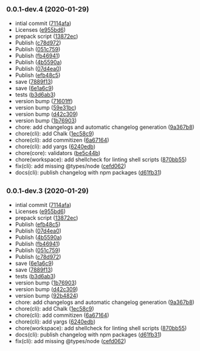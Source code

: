 ## <small>0.0.1-dev.4 (2020-01-29)</small>

* intial commit ([7114afa](https://github.com/mike-north/certin/commit/7114afa))
* Licenses ([e955bd6](https://github.com/mike-north/certin/commit/e955bd6))
* prepack script ([13872ec](https://github.com/mike-north/certin/commit/13872ec))
* Publish ([c78d972](https://github.com/mike-north/certin/commit/c78d972))
* Publish ([051c759](https://github.com/mike-north/certin/commit/051c759))
* Publish ([fb46941](https://github.com/mike-north/certin/commit/fb46941))
* Publish ([4b5590a](https://github.com/mike-north/certin/commit/4b5590a))
* Publish ([07d4ea0](https://github.com/mike-north/certin/commit/07d4ea0))
* Publish ([efb48c5](https://github.com/mike-north/certin/commit/efb48c5))
* save ([7889f13](https://github.com/mike-north/certin/commit/7889f13))
* save ([6e1a6c9](https://github.com/mike-north/certin/commit/6e1a6c9))
* tests ([b3d6ab3](https://github.com/mike-north/certin/commit/b3d6ab3))
* version bump ([71601ff](https://github.com/mike-north/certin/commit/71601ff))
* version bump ([59e31bc](https://github.com/mike-north/certin/commit/59e31bc))
* version bump ([d42c309](https://github.com/mike-north/certin/commit/d42c309))
* version bump ([1b76903](https://github.com/mike-north/certin/commit/1b76903))
* chore: add changelogs and automatic changelog generation ([9a367b8](https://github.com/mike-north/certin/commit/9a367b8))
* chore(cli): add Chalk ([1ec58c9](https://github.com/mike-north/certin/commit/1ec58c9))
* chore(cli): add commitizen ([6a67164](https://github.com/mike-north/certin/commit/6a67164))
* chore(cli): add yargs ([6240edb](https://github.com/mike-north/certin/commit/6240edb))
* chore(core): validators ([be5c44b](https://github.com/mike-north/certin/commit/be5c44b))
* chore(workspace): add shellcheck for linting shell scripts ([870bb55](https://github.com/mike-north/certin/commit/870bb55))
* fix(cli): add missing @types/node ([cefd062](https://github.com/mike-north/certin/commit/cefd062))
* docs(cli): publish changelog with npm packages ([d61fb31](https://github.com/mike-north/certin/commit/d61fb31))



## <small>0.0.1-dev.3 (2020-01-29)</small>

* intial commit ([7114afa](https://github.com/mike-north/certin/commit/7114afa))
* Licenses ([e955bd6](https://github.com/mike-north/certin/commit/e955bd6))
* prepack script ([13872ec](https://github.com/mike-north/certin/commit/13872ec))
* Publish ([efb48c5](https://github.com/mike-north/certin/commit/efb48c5))
* Publish ([07d4ea0](https://github.com/mike-north/certin/commit/07d4ea0))
* Publish ([4b5590a](https://github.com/mike-north/certin/commit/4b5590a))
* Publish ([fb46941](https://github.com/mike-north/certin/commit/fb46941))
* Publish ([051c759](https://github.com/mike-north/certin/commit/051c759))
* Publish ([c78d972](https://github.com/mike-north/certin/commit/c78d972))
* save ([6e1a6c9](https://github.com/mike-north/certin/commit/6e1a6c9))
* save ([7889f13](https://github.com/mike-north/certin/commit/7889f13))
* tests ([b3d6ab3](https://github.com/mike-north/certin/commit/b3d6ab3))
* version bump ([1b76903](https://github.com/mike-north/certin/commit/1b76903))
* version bump ([d42c309](https://github.com/mike-north/certin/commit/d42c309))
* version bump ([92b4824](https://github.com/mike-north/certin/commit/92b4824))
* chore: add changelogs and automatic changelog generation ([9a367b8](https://github.com/mike-north/certin/commit/9a367b8))
* chore(cli): add Chalk ([1ec58c9](https://github.com/mike-north/certin/commit/1ec58c9))
* chore(cli): add commitizen ([6a67164](https://github.com/mike-north/certin/commit/6a67164))
* chore(cli): add yargs ([6240edb](https://github.com/mike-north/certin/commit/6240edb))
* chore(workspace): add shellcheck for linting shell scripts ([870bb55](https://github.com/mike-north/certin/commit/870bb55))
* docs(cli): publish changelog with npm packages ([d61fb31](https://github.com/mike-north/certin/commit/d61fb31))
* fix(cli): add missing @types/node ([cefd062](https://github.com/mike-north/certin/commit/cefd062))



